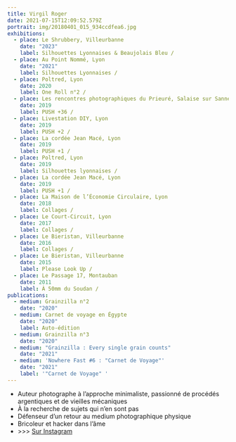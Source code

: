 ```yaml
---
title: Virgil Roger
date: 2021-07-15T12:09:52.579Z
portrait: img/20180401_015_934ccdfea6.jpg
exhibitions:
  - place: Le Shrubbery, Villeurbanne
    date: "2023"
    label: Silhouettes Lyonnaises & Beaujolais Bleu /
  - place: Au Point Nommé, Lyon
    date: "2021"
    label: Silhouettes Lyonnaises /
  - place: Poltred, Lyon
    date: 2020
    label: One Roll n°2 /
  - place: Les rencontres photographiques du Prieuré, Salaise sur Sanne
    date: 2019
    label: PUSH +36 /
  - place: Livestation DIY, Lyon
    date: 2019
    label: PUSH +2 /
  - place: La cordée Jean Macé, Lyon
    date: 2019
    label: PUSH +1 /
  - place: Poltred, Lyon
    date: 2019
    label: Silhouettes lyonnaises /
  - place: La cordée Jean Macé, Lyon
    date: 2019
    label: PUSH +1 /
  - place: La Maison de l’Économie Circulaire, Lyon
    date: 2018
    label: Collages /
  - place: Le Court-Circuit, Lyon
    date: 2017
    label: Collages /
  - place: Le Bieristan, Villeurbanne
    date: 2016
    label: Collages /
  - place: Le Bieristan, Villeurbanne
    date: 2015
    label: Please Look Up /
  - place: Le Passage 17, Montauban
    date: 2011
    label: À 50mm du Soudan /
publications:
  - medium: Grainzilla n°2
    date: "2020"
  - medium: Carnet de voyage en Égypte
    date: "2020"
    label: Auto-édition
  - medium: Grainzilla n°3
    date: "2020"
  - medium: "Grainzilla : Every single grain counts"
    date: "2021"
  - medium: 'Nowhere Fast #6 : "Carnet de Voyage"'
    date: "2021"
    label: '"Carnet de Voyage" '
---
```

* Auteur photographe à l’approche minimaliste, passionné de
procédés argentiques et de vieilles mécaniques
* À la recherche de sujets qui n’en sont pas
* Défenseur d’un retour au medium photographique physique
* Bricoleur et hacker dans l’âme
* \>>> [Sur Instagram](https://instagram.com/mr_sumatra)
